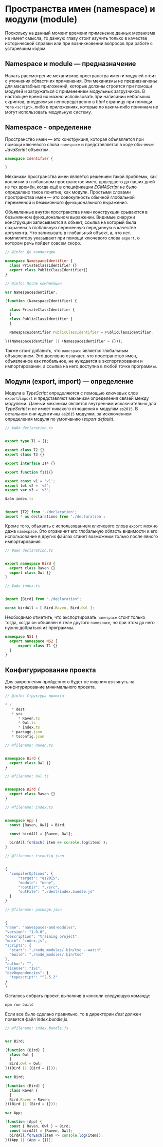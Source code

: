 # Пространства имен (namespace) и модули (module)

Поскольку на данный момент времени применение данных механизма не имеет смысла, то данную главу стоит изучить только в качестве исторической справки или при возникновении вопросов при работе с устаревшим кодом.


## Namespace и module — предназначение

Начать рассмотрение механизмов пространства имен и модулей стоит с уточнения области их применения. Эти механизмы не предназначены для масштабных приложений, которые должны строится при помощи модулей и загружаться с применением модульных загрузчиков. В настоящее время их можно использовать при написании небольших скриптов, внедряемых непосредственно в _html_ страницу при помощи тега `<script>`, либо в приложениях, которые по каким-либо причинам не могут использовать модульную систему.


## Namespace - определение

Пространство имен — это конструкция, которая объявляется при помощи ключевого слова `namespace` и представляется в коде обычным _JavaScript_ объектом.

`````ts
namespace Identifier {

}
`````

Механизм пространства имен является решением такой проблемы, как коллизии в глобальном пространстве имен, дошедшего до наших дней из тех времён, когда ещё в спецификации _ECMAScript_ не было определено такое понятие, как модули. Простыми словами пространства имен — это совокупность обычной глобальной переменной и безымянного функционального выражения.

Объявленные внутри пространства имен конструкции срываются в безымянном функциональном выражении. Видимые снаружи конструкции записываются в объект, ссылка на который была сохранена в глобальную переменную переданную в качестве аргумента. Что записывать в глобальный объект, а, что нет, компилятору указывают при помощи ключевого слова `export`, о котором речь пойдет совсем скоро.


`````ts
// @info: До компиляции

namespace NamespaceIdentifier {
  class PrivateClassIdentifier {}
  export class PublicClassIdentifier{}
}
`````

`````ts
// @info: После компиляции

var NamespaceIdentifier;

(function (NamespaceIdentifier) {

  class PrivateClassIdentifier {
  }
  class PublicClassIdentifier {
  }

  NamespaceIdentifier.PublicClassIdentifier = PublicClassIdentifier;

})(NamespaceIdentifier || (NamespaceIdentifier = {}));
`````

Также стоит добавить, что `namespace` является глобальным объявлением. Это дословно означает, что пространство имен, объявленное как глобальное, не нуждается в экспортировании и импортировании, а ссылка на него доступна в любой точке программы.


## Модули (export, import) — определение

Модули в _TypeScript_ определяются с помощью ключевых слов `export`/`import` и представляют механизм определения связей между модулями. Данный механизм является внутренним исключительно для _TypeScript_ и не имеет никакого отношения к модулям `es2015`. В остальном они идентичны `es2015` модулям, за исключением определения модуля по умолчанию (_export default_).

`````ts
// Файл declaration.ts


export type T1 = {};

export class T2 {}
export class T3 {}

export interface IT4 {}

export function f1(){}

export const v1 = 'v1';
export let v2 = 'v2';
export var v3 = 'v3';
`````

`````ts
Файл index.ts


import {T2} from './declaration';
import * as declarations from './declaration';
`````

Кроме того, объявить с использованием ключевого слова `export` можно даже `namespace`. Это ограничит его глобальную область видимости и его использование в других файлах станет возможным только после явного импортирования.

`````ts
// Файл declaration.ts


export namespace Bird {
  export class Raven {}
  export class Owl {}
}
`````

`````ts
// Файл index.ts


import {Bird} from "./declaration";

const birdAll = [ Bird.Raven, Bird.Owl ];
`````

Необходимо отметить, что экспортировать `namespace` стоит только тогда, когда он объявлен в теле другого `namespace`, но при этом до него нужно добраться из программы.

`````ts
namespace NS1 {
  export namespace NS2 {
      export class T1 {}
  }
}
`````


## Конфигурирование проекта

Для закрепления пройденного будет не лишним взглянуть на конфигурирование минимального проекта.


`````ts
// @info: Структура проекта

* /
   * dest
   * src
      * Raven.ts
      * Owl.ts
      * index.ts
   * package.json
   * tsconfig.json
`````

`````ts
// @filename: Raven.ts


namespace Bird {
  export class Owl {}
}
`````

`````ts
// @filename: Owl.ts


namespace Bird {
  export class Raven {}
}
`````

`````ts
// @filename: index.ts


namespace App {
  const {Raven, Owl} = Bird;

  const birdAll = [Raven, Owl];

  birdAll.forEach( item => console.log(item) );
}
`````

`````ts
// @filename: tsconfig.json


{
  "compilerOptions": {
      "target": "es2015",
      "module": "none",
      "rootDir": "./src",
      "outFile": "./dest/index.bundle.js"
  }
}
`````

`````ts
// @filename: package.json


{
"name": "namespaces-and-modules",
"version": "1.0.0",
"description": "training project",
"main": "index.js",
"scripts": {
  "start": "./node_modules/.bin/tsc --watch",
  "build": "./node_modules/.bin/tsc"
},
"author": "",
"license": "ISC",
"devDependencies": {
  "typescript": "^2.5.2"
}
}
`````

Осталось собрать проект, выполнив в консоли следующую команду:

`````sh
npm run build
`````

Если все было сделано правильно, то в директории _dest_ должен появится файл _index.bundle.js_.

`````ts
// @filename: index.bundle.js


var Bird;

(function (Bird) {
  class Owl {
  }
  Bird.Owl = Owl;
})(Bird || (Bird = {}));

var Bird;

(function (Bird) {
  class Raven {
  }
  Bird.Raven = Raven;
})(Bird || (Bird = {}));

var App;

(function (App) {
  const { Raven, Owl } = Bird;
  const birdAll = [Raven, Owl];
  birdAll.forEach(item => console.log(item));
})(App || (App = {}));
`````

